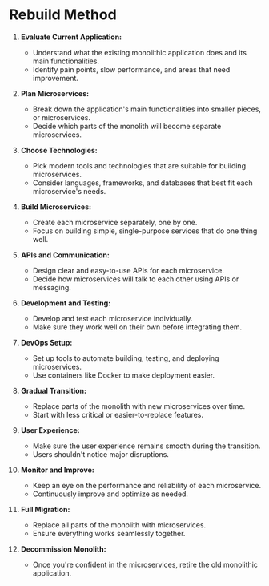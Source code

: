 # Rebuild Method

1. **Evaluate Current Application:**
   - Understand what the existing monolithic application does and its main functionalities.
   - Identify pain points, slow performance, and areas that need improvement.

2. **Plan Microservices:**
   - Break down the application's main functionalities into smaller pieces, or microservices.
   - Decide which parts of the monolith will become separate microservices.

3. **Choose Technologies:**
   - Pick modern tools and technologies that are suitable for building microservices.
   - Consider languages, frameworks, and databases that best fit each microservice's needs.

4. **Build Microservices:**
   - Create each microservice separately, one by one.
   - Focus on building simple, single-purpose services that do one thing well.

5. **APIs and Communication:**
   - Design clear and easy-to-use APIs for each microservice.
   - Decide how microservices will talk to each other using APIs or messaging.

6. **Development and Testing:**
   - Develop and test each microservice individually.
   - Make sure they work well on their own before integrating them.

7. **DevOps Setup:**
   - Set up tools to automate building, testing, and deploying microservices.
   - Use containers like Docker to make deployment easier.

8. **Gradual Transition:**
   - Replace parts of the monolith with new microservices over time.
   - Start with less critical or easier-to-replace features.

9. **User Experience:**
   - Make sure the user experience remains smooth during the transition.
   - Users shouldn't notice major disruptions.

10. **Monitor and Improve:**
    - Keep an eye on the performance and reliability of each microservice.
    - Continuously improve and optimize as needed.

11. **Full Migration:**
    - Replace all parts of the monolith with microservices.
    - Ensure everything works seamlessly together.

12. **Decommission Monolith:**
    - Once you're confident in the microservices, retire the old monolithic application.
